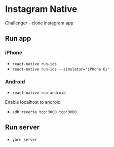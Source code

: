 # Instagram Native
Challenger - clone instagram app

## Run app
### iPhone
  - `react-native run-ios`
  - `react-native run-ios --simulator='iPhone 6s'`
### Android
  - `react-native run-android`

Enable localhost to android
  - `adb reverse tcp:3000 tcp:3000`

## Run server
 - `yarn server`
